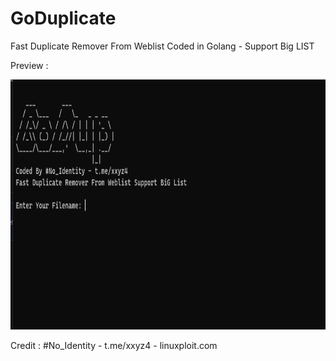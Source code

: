 # GoDuplicate
Fast Duplicate Remover From Weblist Coded in Golang - Support Big LIST

Preview :

<img src="https://raw.githubusercontent.com/yon3zu/GoDuplicate/main/Godup.png" height="400">

Credit : #No_Identity - t.me/xxyz4 - linuxploit.com
